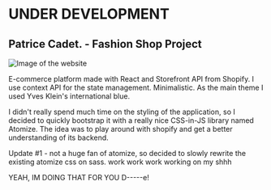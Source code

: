 # UNDER DEVELOPMENT
## Patrice Cadet. - Fashion Shop Project
![Image of the website](https://i.ibb.co/1v3DjnW/Screenshot-2020-07-29-React-App-1.png)


E-commerce platform made with React and Storefront API from Shopify. I use context API for the state management.
Minimalistic. As the main theme I used Yves Klein's international blue.

I didn't really spend much time on the styling of the application, so I decided to quickly bootstrap it with a really nice CSS-in-JS library named Atomize. The idea was to play around with shopify and get a better understanding of its backend.

Update #1 - not a huge fan of atomize, so decided to slowly rewrite the existing atomize css on sass.
work work work working on my shhh


YEAH, IM DOING THAT FOR YOU D-----e!
